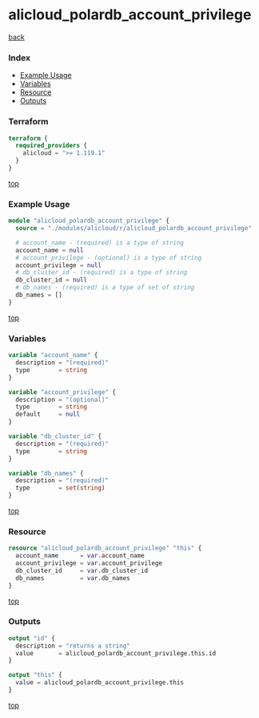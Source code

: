 # alicloud_polardb_account_privilege

[back](../alicloud.md)

### Index

- [Example Usage](#example-usage)
- [Variables](#variables)
- [Resource](#resource)
- [Outputs](#outputs)

### Terraform

```terraform
terraform {
  required_providers {
    alicloud = ">= 1.119.1"
  }
}
```

[top](#index)

### Example Usage

```terraform
module "alicloud_polardb_account_privilege" {
  source = "./modules/alicloud/r/alicloud_polardb_account_privilege"

  # account_name - (required) is a type of string
  account_name = null
  # account_privilege - (optional) is a type of string
  account_privilege = null
  # db_cluster_id - (required) is a type of string
  db_cluster_id = null
  # db_names - (required) is a type of set of string
  db_names = []
}
```

[top](#index)

### Variables

```terraform
variable "account_name" {
  description = "(required)"
  type        = string
}

variable "account_privilege" {
  description = "(optional)"
  type        = string
  default     = null
}

variable "db_cluster_id" {
  description = "(required)"
  type        = string
}

variable "db_names" {
  description = "(required)"
  type        = set(string)
}
```

[top](#index)

### Resource

```terraform
resource "alicloud_polardb_account_privilege" "this" {
  account_name      = var.account_name
  account_privilege = var.account_privilege
  db_cluster_id     = var.db_cluster_id
  db_names          = var.db_names
}
```

[top](#index)

### Outputs

```terraform
output "id" {
  description = "returns a string"
  value       = alicloud_polardb_account_privilege.this.id
}

output "this" {
  value = alicloud_polardb_account_privilege.this
}
```

[top](#index)